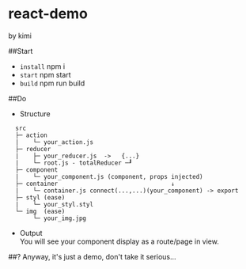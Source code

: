 react-demo
==
by kimi

##Start
+ `install` npm i
+ `start` npm start
+ `build` npm run build

##Do
+ Structure  
```
  src
  ├─ action
  |    └─ your_action.js
  ├─ reducer
  |    ├─ your_reducer.js  ->   {...}
  |    └─ root.js - totalReducer ─┚
  ├─ component
  |    └─ your_component.js (component, props injected)
  ├─ container                                ↓
  |    └─ container.js connect(...,...)(your_component) -> export
  ├─ styl (ease)
  |    └─ your_styl.styl
  └─ img  (ease)
       └─ your_img.jpg
```
+ Output  
  You will see your component display as a route/page in view.

##?
Anyway, it's just a demo, don't take it serious...

